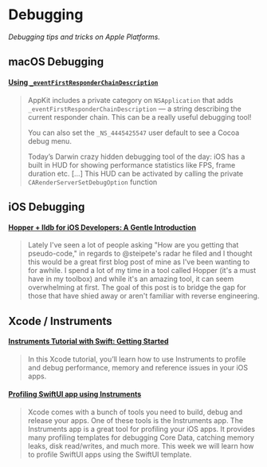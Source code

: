 # Debugging

*Debugging tips and tricks on Apple Platforms.*

## macOS Debugging

#### [Using `_eventFirstResponderChainDescription`](https://mjtsai.com/blog/2024/03/22/_eventfirstresponderchaindescription/)

> AppKit includes a private category on `NSApplication` that adds `_eventFirstResponderChainDescription` — a string describing the current responder chain. This can be a really useful debugging tool!
>
>  You can also set the `_NS_4445425547` user default to see a Cocoa debug menu.
>
> Today’s Darwin crazy hidden debugging tool of the day: iOS has a built in HUD for showing performance statistics like FPS, frame duration etc. [...] This HUD can be activated by calling the private `CARenderServerSetDebugOption` function

## iOS Debugging

#### [Hopper + lldb for iOS Developers: A Gentle Introduction](https://github.com/bartcone/reverse-engineering-blog)

> Lately I've seen a lot of people asking "How are you getting that pseudo-code," in regards to @steipete's radar he filed and I thought this would be a great first blog post of mine as I've been wanting to for awhile. I spend a lot of my time in a tool called Hopper (it's a must have in my toolbox) and while it's an amazing tool, it can seem overwhelming at first. The goal of this post is to bridge the gap for those that have shied away or aren't familiar with reverse engineering.

## Xcode / Instruments

#### [Instruments Tutorial with Swift: Getting Started](https://www.raywenderlich.com/16126261-instruments-tutorial-with-swift-getting-started)

> In this Xcode tutorial, you’ll learn how to use Instruments to profile and debug performance, memory and reference issues in your iOS apps.

#### [Profiling SwiftUI app using Instruments](https://swiftwithmajid.com/2021/01/20/profiling-swiftui-app-using-instruments/)

> Xcode comes with a bunch of tools you need to build, debug and release your apps. One of these tools is the Instruments app. The Instruments app is a great tool for profiling your iOS apps. It provides many profiling templates for debugging Core Data, catching memory leaks, disk read/writes, and much more. This week we will learn how to profile SwiftUI apps using the SwiftUI template.

